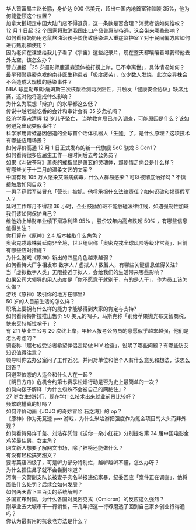 华人首富易主赵长鹏，身价达 900 亿美元，超出中国内地首富钟睒睒 35%，他为何能登顶这个位置？  
加拿大鹅规定中国大陆门店不得退货，这一条款是否合理？消费者该如何维权？  
12 月 1 日起 32 个国家将取消我国出口产品普惠制待遇，这会带来哪些影响？  
如何看待奶奶用老鼠熬油治孩子烫伤致感染进入重症监护室？对于民间偏方应如何进行甄别和使用？  
因为老师在课堂给我儿子看了《宇宙》这些纪录片，现在整天都嚷嚷着喊我带他去外太空，该怎么办？  
警方通报「25 岁摄影师鹿道森遗体被打捞上岸，已不幸离世」，具体情况如何？  
最早预警奥密克戎的南非医生称患者「极度疲劳」，仅少数人发烧，此次变异株会不会造成大规模的感染事件？  
NBA 球星勒布朗·詹姆斯三次核酸检测两次阳性，并触发「健康安全协议」缺席比赛，这对他将造成什么影响？  
为什么为联想「辩护」的水平都这么低？  
传说中越老越吃香的会计和审计会有 35 岁危机吗？  
经济学家宋清辉 12 岁儿子坠亡， 当地教育局已介入调查，可能原因是什么？该如何避免出现类似事件？  
科学家用青蛙基因创造的全球首个活体机器人「生娃」了，是什么原理？这项技术有哪些应用场景？  
如何评价高通 12 月 1 日正式发布的新一代旗舰 SoC 骁龙 8 Gen1？  
如何看待很多应届生工作一段时间后去考公务员？  
如果《斗破苍穹》萧炎的戒指里是萧玄的灵魂体，那剧情走向会是什么样？  
有哪些关于十二月的温柔文艺的文案？  
中国有超 105 万人感染艾滋病病毒，什么人群易感染？可以被彻底治好吗？不慎接触后如何自救？  
一男子穿假军装冒充「营长」被抓，他将承担什么法律责任？如何识破和揭穿假军人？  
延时工作每月不得超 36 小时，企业鼓励加班不能触碰法律红线，如遇强制性加班我们该如何保护自己？  
维他奶上半财年业绩下滑净利降 95% ，股价较年内高点跌超 50% ，有哪些信息值得关注？  
你打算在《原神》2.4 版本抽取什么角色？  
奥密克戎毒株蔓延南非全境，世卫组织称「奥密克戎全球风险等级非常高」，目前有哪些应对措施？  
为什么游戏《原神》新出的四星角色越来越弱？  
如何看待大厂争相发布 数字人 / 虚拟人 / 数智人，有哪些关键信息值得关注?  
当「虚拟数字人类」无限接近于拟人，会给我们的生活带来哪些影响？  
如果公司大领导的用人态度是「你不愿意干就别干，有的是人干」，作为员工该怎么做？  
游戏《原神》吸引你的地方在哪里?  
50 岁的人目前生活的怎么样？  
职场上要拥有什么样的能力才能够得到大家的肯定与支持?  
如何看待特斯拉推出售价 50 美元的哨子，马斯克称「别给苹果抛光布交智商税，快来买特斯拉哨子」？  
有 211 毕业生公考 20 次终上岸，年轻人报考公务员的意愿似乎越来越强，他们是怎么考虑的？  
调查称「超七成受访者希望伴侣定期做 HIV 检查」，说明了哪些问题？有哪些防艾知识值得注意？  
领导叫你去办公室问了工作近况，并问对单位和他个人有什么意见和想法，该怎么回答？  
回避型依恋的人适合和什么人在一起？  
《明日方舟》危机合约第七赛季松烟行动是否为史上最简单的一次？  
如何向孩子解释「为什么蜘蛛不会被自己的网黏住」?  
27 岁女生想转行，现在学什么技术出来就业前景比较好？  
频繁跳槽真的好吗？  
如何评价动画《JOJO 的奇妙冒险 石之海》的 op？  
《原神》作为无竞速 pve 游戏，为什么米哈游把强度作为氪金项目的大头而非外观？  
如何看待易烊千玺、刘浩存凭借《送你一朵小红花》分别提名第 34 届中国电影金鸡奖最佳男、女主角？  
网文新人想要了解网文市场，除了扫榜还能做什么？  
有没有轻松搞笑甜文？  
要考英语四级了，可是听力部分特别烂，越听越听不懂，怎么办呀？  
为什么捏住鼻子就不会尝到味道？  
河南一交警副支队长被妻子实名举报违纪家暴，纪委回应「案件正在调查」，他将面临什么处罚？后续会如何发展？  
如何两天背下三百页的系统解剖？  
多国宣布封国，为什么各国对奥密克戎（Omicron）的反应这么强烈？  
刚毕业去大城市干一行销售，干几年把这一行琢磨透了回到自己家乡创业行得通吗？  
你认为最有用的抗衰老方法是什么？  

